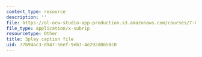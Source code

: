 ```yaml
---
content_type: resource
description: ''
file: https://ol-ocw-studio-app-production.s3.amazonaws.com/courses/7-016-introductory-biology-fall-2018/77b94ac3d94756ef9eb74e292d8650c0_5ejPI6QqKBU.vtt
file_type: application/x-subrip
resourcetype: Other
title: 3play caption file
uid: 77b94ac3-d947-56ef-9eb7-4e292d8650c0
---
```

